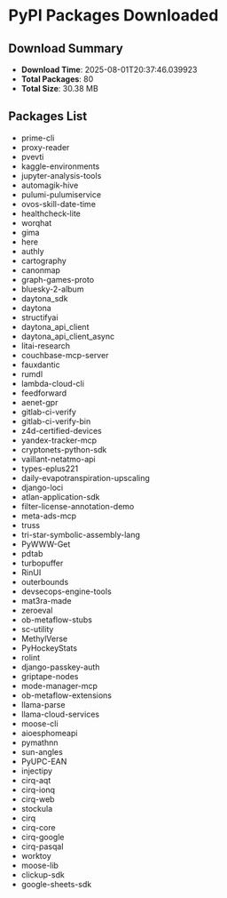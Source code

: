 # PyPI Packages Downloaded

## Download Summary
- **Download Time**: 2025-08-01T20:37:46.039923
- **Total Packages**: 80
- **Total Size**: 30.38 MB

## Packages List
- prime-cli
- proxy-reader
- pvevti
- kaggle-environments
- jupyter-analysis-tools
- automagik-hive
- pulumi-pulumiservice
- ovos-skill-date-time
- healthcheck-lite
- worqhat
- gima
- here
- authly
- cartography
- canonmap
- graph-games-proto
- bluesky-2-album
- daytona_sdk
- daytona
- structifyai
- daytona_api_client
- daytona_api_client_async
- litai-research
- couchbase-mcp-server
- fauxdantic
- rumdl
- lambda-cloud-cli
- feedforward
- aenet-gpr
- gitlab-ci-verify
- gitlab-ci-verify-bin
- z4d-certified-devices
- yandex-tracker-mcp
- cryptonets-python-sdk
- vaillant-netatmo-api
- types-eplus221
- daily-evapotranspiration-upscaling
- django-loci
- atlan-application-sdk
- filter-license-annotation-demo
- meta-ads-mcp
- truss
- tri-star-symbolic-assembly-lang
- PyWWW-Get
- pdtab
- turbopuffer
- RinUI
- outerbounds
- devsecops-engine-tools
- mat3ra-made
- zeroeval
- ob-metaflow-stubs
- sc-utility
- MethylVerse
- PyHockeyStats
- rolint
- django-passkey-auth
- griptape-nodes
- mode-manager-mcp
- ob-metaflow-extensions
- llama-parse
- llama-cloud-services
- moose-cli
- aioesphomeapi
- pymathnn
- sun-angles
- PyUPC-EAN
- injectipy
- cirq-aqt
- cirq-ionq
- cirq-web
- stockula
- cirq
- cirq-core
- cirq-google
- cirq-pasqal
- worktoy
- moose-lib
- clickup-sdk
- google-sheets-sdk
